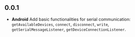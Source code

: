 ## 0.0.1

* **Android** Add basic functionalities for serial communication: `getAvailableDevices`, `connect`, `disconnect`, `write`, `getSerialMessageListener`, `getDeviceConnectionListener`.
